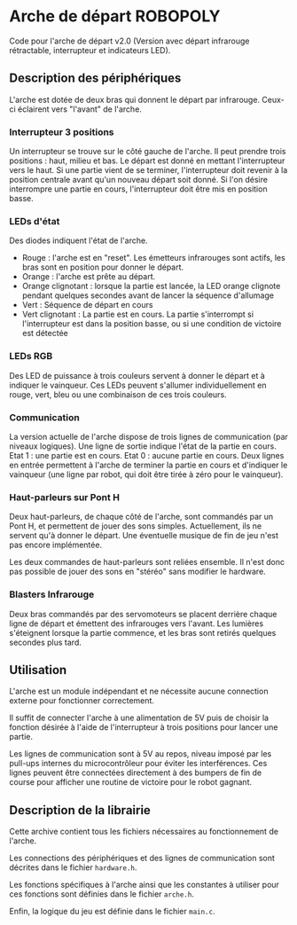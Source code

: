 # Arche de départ ROBOPOLY

Code pour l'arche de départ v2.0 (Version avec départ infrarouge rétractable,
interrupteur et indicateurs LED).

## Description des périphériques

L'arche est dotée de deux bras qui donnent le départ par infrarouge. Ceux-ci
éclairent vers "l'avant" de l'arche.

### Interrupteur 3 positions

Un interrupteur se trouve sur le côté gauche de l'arche. Il peut prendre trois
positions : haut, milieu et bas.
Le départ est donné en mettant l'interrupteur vers le haut. Si une partie vient
de se terminer, l'interrupteur doit revenir à la position centrale avant qu'un
nouveau départ soit donné.
Si l'on désire interrompre une partie en cours, l'interrupteur doit être mis en
position basse.

### LEDs d'état

Des diodes indiquent l'état de l'arche.
- Rouge : l'arche est en "reset". Les émetteurs infrarouges sont actifs, les
  bras sont en position pour donner le départ. 
- Orange : l'arche est prête au départ.
- Orange clignotant : lorsque la partie est lancée, la LED orange clignote
  pendant quelques secondes avant de lancer la séquence d'allumage
- Vert : Séquence de départ en cours
- Vert clignotant : La partie est en cours. La partie s'interrompt si
  l'interrupteur est dans la position basse, ou si une condition de victoire
  est détectée

### LEDs RGB

Des LED de puissance à trois couleurs servent à donner le départ et à indiquer
le vainqueur. Ces LEDs peuvent s'allumer individuellement en rouge, vert, bleu
ou une combinaison de ces trois couleurs.

### Communication

La version actuelle de l'arche dispose de trois lignes de communication (par
niveaux logiques). Une ligne de sortie indique l'état de la partie en cours.
Etat 1 : une partie est en cours.
Etat 0 : aucune partie en cours.
Deux lignes en entrée permettent à l'arche de terminer la partie en cours et
d'indiquer le vainqueur (une ligne par robot, qui doit être tirée à zéro pour
le vainqueur).

### Haut-parleurs sur Pont H

Deux haut-parleurs, de chaque côté de l'arche, sont commandés par un Pont H, et
permettent de jouer des sons simples. Actuellement, ils ne servent qu'à donner
le départ. Une éventuelle musique de fin de jeu n'est pas encore implémentée.

Les deux commandes de haut-parleurs sont reliées ensemble. Il n'est donc pas
possible de jouer des sons en "stéréo" sans modifier le hardware.

### Blasters Infrarouge

Deux bras commandés par des servomoteurs se placent derrière chaque ligne de
départ et émettent des infrarouges vers l'avant. Les lumières s'éteignent
lorsque la partie commence, et les bras sont retirés quelques secondes plus
tard.

## Utilisation

L'arche est un module indépendant et ne nécessite aucune connection externe
pour fonctionner correctement.

Il suffit de connecter l'arche à une alimentation de 5V puis de choisir la
fonction désirée à l'aide de l'interrupteur à trois positions pour lancer une
partie.

Les lignes de communication sont à 5V au repos, niveau imposé par les pull-ups
internes du microcontrôleur pour éviter les interférences. Ces lignes
peuvent être connectées directement à des bumpers de fin de course pour
afficher une routine de victoire pour le robot gagnant.

## Description de la librairie

Cette archive contient tous les fichiers nécessaires au fonctionnement de
l'arche.

Les connections des périphériques et des lignes de communication sont décrites
dans le fichier `hardware.h`.

Les fonctions spécifiques à l'arche ainsi que les constantes à utiliser pour
ces fonctions sont définies dans le fichier `arche.h`.

Enfin, la logique du jeu est définie dans le fichier `main.c`. 

